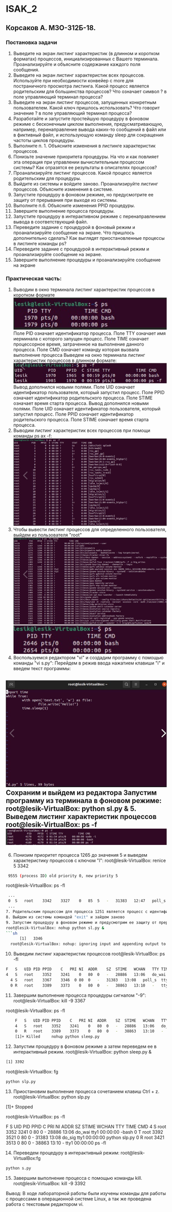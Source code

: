 # ISAK_2
## Корсаков А. М3О-312Б-18.

### Постановка задачи
1. Выведите на экран листинг характеристик (в длинном и коротком форматах) процессов, инициализированных с Вашего терминала. Проанализируйте и объясните содержание каждого поля сообщения.
2. Выведите на экран листинг характеристик всех процессов. Используйте при необходимости конвейер с more для постраничного просмотра листинга. Какой процесс является родительским для большинства процессов? Что означает символ ? в поле управляющий терминал процесса?
3. Выведите на экран листинг процессов, запущенных конкретным пользователем. Какой ключ пришлось использовать? Что говорит значение ? в поле управляющий терминал процесса?
4. Разработайте и запустите простейшую процедуру в фоновом режиме с бесконечным циклом выполнения, предусматривающую, например, перенаправление вывода каких-то сообщений в файл или в фиктивный файл, и использующую команду sleep для сокращения частоты циклов процедуры.
5. Выполните п. 1. Объясните изменения в листинге характеристик процессов.
6. Понизьте значение приоритета процедуры. На что и как повлияет эта операция при управлении вычислительным процессом системы? Как отразятся ее результаты в описателях процессов?
7. Проанализируйте листинг процессов. Какой процесс является родительским для процедуры.
8. Выйдите из системы и войдите заново. Проанализируйте листинг процессов. Объясните изменения в системе.
9. Запустите процедуру в фоновом режиме, но предусмотрите ее защиту от прерывания при выходе из системы.
10. Выполните п.6. Объясните изменения PPID процедуры.
11. Завершите выполнение процесса процедуры.
12. Запустите процедуру в интерактивном режиме с перенаправлением вывода в соответствующий файл.
13. Переведите задание с процедурой в фоновый режим и проанализируйте сообщение на экране. Что пришлось дополнительно сделать? Как выглядят приостановленные процессы в листинге команды ps?
14. Переведите задание с процедурой в интерактивный режим и проанализируйте сообщение на экране.
15. Завершите выполнение процедуры и проанализируйте сообщение на экране

### Практическая часть:

1. Выводим в окно терминала листинг характеристик процессов в коротком формате 
![Screenshot](/lab2/Screenshot_1.png)
Поле PID означает идентификатор процесса. Поле TTY означает имя иерминала с которого запущен процесс. Поле TIME означает процессорное время, затраченное на выполнение данного процесса. Поле CMD означает команду которая вызвала выполнение процесса
Выведем на окно терминала листинг характеристик процессов в длинном формате:
![Screenshot](/lab2/Screenshot_2.png)
Вывод дополнился новыми полями. Поле UID означает идентификатор пользователя, который запустил процесс. Поле PPID означает идентификатор родительского процесса. Поле STIME означает время старта процесса. Вывод дополнился новыми полями. Поле UID означает идентификатор пользователя, который запустил процесс. Поле PPID означает идентификатор родительского процесса. Поле STIME означает время старта процесса.
2. Выводим листинг характеристик всех процессов при помощи команды ps ax -f:
![Screenshot](/lab2/Screenshot_3.png)
3. Чтобы вывести листинг процессов для определенного пользователя, выйдем из пользователя "root" 
![Screenshot](/lab2/Screenshot_4.png)
![Screenshot](/lab2/Screenshot_4_2_1.png)
4. Воспользуемся редактором "vi" и создадим программу с помощью команды "vi s.py": 
Перейдем в режив ввода нажатием клавиши "i" и введем текст программы:  

![Screenshot](/lab2/Screenshot_5.png)
Сохраним и выйдем из редактора
Запустим программу из терминала в фоновом режиме: root@lesik-VirtualBox: python sl.py & 
5. Выведем листинг характеристик процессов root@lesik-VirtualBox: ps -f
![Screenshot](/lab2/Screenshot_6.png)
-----------------------------------------
6. Понизим приоритет процесса 1265 до значения 5 и выведем характеристику процессов с ключом "l":
root@lesik-VirtualBox: renice 5 3342

```sh
 9555 (process ID) old priority 0, new priority 5
```

root@lesik-VirtualBox: ps -fl

```sh
 ...
 0	S	root	3342	3327	0	85	5	-	31383	12:47	poll_s	tty1	00:00:00	python slp.py
 ...
7. Родительским процессом для процесса 1251 является процесс с идентификатором 1247 - bash.
8. Выйдем из системы командой "exit" и зайдем заново 
9. Запустим процедуру в фоновом режиме и предусмотрим ее защиту от прерывания.
root@lesik-VirtualBox: nohup python sl.py &
```sh
	  [1]	3346
  root@lesik-VirtualBox: nohup: ignoring input and appending output to 'nohup.out'
```
10. Выведим листинг характеристик процессов
root@lesik-VirtualBox: ps -fl
```sh
F	S	UID	PID	PPID	C	PRI	NI	ADDR	SZ	STIME	WCHAN	TTY	TIME 		CMD
4	S	root	3352	3241	0	80	0	-	28886	13:06	do_wai	tty1	00:00:00	-bash
  4	S	root	3367	3346  0	80	0	-	31383	13:08	poll_s	tty1	00:00:00	python slp.py
  0	R	root	3389	3373	0	80	0	-	38863	13:10	-	tty1	tty1	00:00:00	ps -fl
```
11. Завершим выполнение процесса процедуры сигналом "-9":
root@lesik-VirtualBox: kill -9 3367

root@lesik-VirtualBox: ps -fl

```sh
	F	S	UID	PID	PPID	C	PRI	NI	ADDR	SZ	STIME	WCHAN	TTY	TIME 		CMD
	4	S	root	3352	3241	0	80	0	-	28886	13:06	do_wai	tty1	00:00:00	-bash
	0	R	root	3389	3373	0	80	0	-	38863	13:10	-	tty1	00:00:00	ps -fl
	[1]+ Killed		nohup python sleep.py
```
12. Запустим процедуру в фоновом режиме а затем переведем ее в интерактивный режим.
root@lesik-VirtualBox: python sleep.py &
```sh
[1] 3392

```
root@lesik-VirtualBox: fg

```sh
python slp.py
```
13. Приостановим выполнение процесса сочетанием клавиш Ctrl + z. 
root@lesik-VirtualBox: python slp.py

[1]+ Stopped

root@lesik-VirtualBox: ps -fl

F S UID PID PPID C PRI NI ADDR SZ STIME WCHAN TTY TIME CMD 4 S root 3352 3241 0 80 0 - 28886 13:06 do_wai tty1 00:00:00 -bash 0 T root 3392 3521 0 80 0 - 31383 13:08 do_sig tty1 00:00:00 python slp.py 0 R root 3421 3513 0 80 0 - 38863 13:10 - tty1 00:00:00 ps -fl


14. Переведем процедуру в интерактивный режим:
root@lesik-VirtualBox:fg 
```sh
python s.py
```
15. Завершим выполнение процесса с помощью команды kill. 
root@lesik-VirtualBox: kill -9 3392

Вывод: В ходе лабораторной работы были изучены команды для работы с процессами в операционной системе Linux, а так же проведена работа с текстовым редактором vi.
